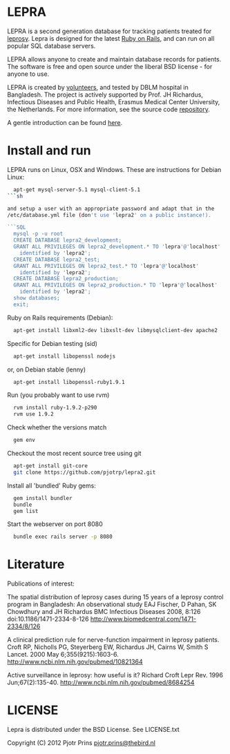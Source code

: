 # LEPRA

LEPRA is a second generation database for tracking patients treated
for [leprosy](http://en.wikipedia.org/wiki/Leprosy). Lepra is designed
for the latest [Ruby on Rails](http://rubyonrails.org/), and can run
on all popular SQL database servers.

LEPRA allows anyone to create and maintain database records for
patients. The software is free and open source under the liberal BSD
license - for anyone to use.

LEPRA is created by [volunteers](https://github.com/pjotrp/lepra2/blob/master/CONTRIBUTORS.md), and tested by DBLM hospital in Bangladesh.
The project is actively supported by Prof. JH Richardus, Infectious
Diseases and Public Health, Erasmus Medical Center University, the
Netherlands.
For more information, see the source code
[repository](https://github.com/pjotrp/lepra2).

A gentle introduction can be found
[here](https://github.com/pjotrp/lepra2/blob/master/doc/introduction.md).

# Install and run

LEPRA runs on Linux, OSX and Windows. These are instructions for
Debian Linux:

```sh
  apt-get mysql-server-5.1 mysql-client-5.1
```sh

and setup a user with an appropriate password and adapt that in the
/etc/database.yml file (don't use 'lepra2' on a public instance!).

```SQL
  mysql -p -u root
  CREATE DATABASE lepra2_development;
  GRANT ALL PRIVILEGES ON lepra2_development.* TO 'lepra'@'localhost'
    identified by 'lepra2';
  CREATE DATABASE lepra2_test;
  GRANT ALL PRIVILEGES ON lepra2_test.* TO 'lepra'@'localhost'
    identified by 'lepra2';
  CREATE DATABASE lepra2_production;
  GRANT ALL PRIVILEGES ON lepra2_production.* TO 'lepra'@'localhost'
    identified by 'lepra2';
  show databases;
  exit;
```

Ruby on Rails requirements (Debian):

```sh
  apt-get install libxml2-dev libxslt-dev libmysqlclient-dev apache2
```

Specific for Debian testing (sid)

```sh
  apt-get install libopenssl nodejs 
```

or, on Debian stable (lenny)

```sh
  apt-get install libopenssl-ruby1.9.1
```
  
Run (you probably want to use rvm)

```sh
  rvm install ruby-1.9.2-p290
  rvm use 1.9.2
```

Check whether the versions match

```sh
  gem env    
```

Checkout the most recent source tree using git

```sh
  apt-get install git-core
  git clone https://github.com/pjotrp/lepra2.git
```

Install all 'bundled' Ruby gems:

```sh
  gem install bundler
  bundle
  gem list
```

Start the webserver on port 8080

```sh
  bundle exec rails server -p 8080
```

# Literature

Publications of interest:

  The spatial distribution of leprosy cases during 15 years of a leprosy control program in Bangladesh: An observational study
  EAJ Fischer, D Pahan, SK Chowdhury and JH Richardus
  BMC Infectious Diseases 2008, 8:126 doi:10.1186/1471-2334-8-126
  http://www.biomedcentral.com/1471-2334/8/126

  A clinical prediction rule for nerve-function impairment in leprosy patients.
  Croft RP, Nicholls PG, Steyerberg EW, Richardus JH, Cairns W, Smith S
  Lancet. 2000 May 6;355(9215):1603-6.
  http://www.ncbi.nlm.nih.gov/pubmed/10821364

  Active surveillance in leprosy: how useful is it? 
  Richard Croft
  Lepr Rev. 1996 Jun;67(2):135-40.
  http://www.ncbi.nlm.nih.gov/pubmed/8684254

# LICENSE

Lepra is distributed under the BSD License. See LICENSE.txt

Copyright (C) 2012 Pjotr Prins <pjotr.prins@thebird.nl>
